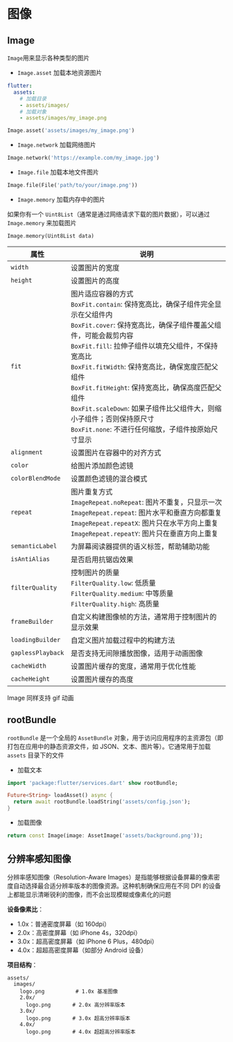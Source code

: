# 图像



## Image

`Image`用来显示各种类型的图片

- `Image.asset` 加载本地资源图片

```yaml
flutter:
  assets:
    # 加载目录
    - assets/images/
    # 加载对象
    - assets/images/my_image.png
```

```dart
Image.asset('assets/images/my_image.png')
```



- `Image.network` 加载网络图片

```dart
Image.network('https://example.com/my_image.jpg')
```



- `Image.file` 加载本地文件图片

```dart
Image.file(File('path/to/your/image.png'))
```



- `Image.memory` 加载内存中的图片

如果你有一个 `Uint8List`（通常是通过网络请求下载的图片数据），可以通过 `Image.memory` 来加载图片

```dart
Image.memory(Uint8List data)
```

| 属性              | 说明                                                         |
| ----------------- | ------------------------------------------------------------ |
| `width`           | 设置图片的宽度                                               |
| `height`          | 设置图片的高度                                               |
| `fit`             | 图片适应容器的方式<br/>`BoxFit.contain`: 保持宽高比，确保子组件完全显示在父组件内<br/>`BoxFit.cover`: 保持宽高比，确保子组件覆盖父组件，可能会裁剪内容<br/>`BoxFit.fill`: 拉伸子组件以填充父组件，不保持宽高比<br/>`BoxFit.fitWidth`: 保持宽高比，确保宽度匹配父组件<br/>`BoxFit.fitHeight`: 保持宽高比，确保高度匹配父组件<br/>`BoxFit.scaleDown`: 如果子组件比父组件大，则缩小子组件；否则保持原尺寸<br/>`BoxFit.none`: 不进行任何缩放，子组件按原始尺寸显示 |
| `alignment`       | 设置图片在容器中的对齐方式                                   |
| `color`           | 给图片添加颜色滤镜                                           |
| `colorBlendMode`  | 设置颜色滤镜的混合模式                                       |
| `repeat`          | 图片重复方式<br/>`ImageRepeat.noRepeat`: 图片不重复，只显示一次<br/>`ImageRepeat.repeat`: 图片水平和垂直方向都重复<br/>`ImageRepeat.repeatX`: 图片只在水平方向上重复<br/>`ImageRepeat.repeatY`: 图片只在垂直方向上重复 |
| `semanticLabel`   | 为屏幕阅读器提供的语义标签，帮助辅助功能                     |
| `isAntiAlias`     | 是否启用抗锯齿效果                                           |
| `filterQuality`   | 控制图片的质量<br/>`FilterQuality.low`: 低质量<br/>`FilterQuality.medium`: 中等质量<br/>`FilterQuality.high`: 高质量 |
| `frameBuilder`    | 自定义构建图像帧的方法，通常用于控制图片的显示效果           |
| `loadingBuilder`  | 自定义图片加载过程中的构建方法                               |
| `gaplessPlayback` | 是否支持无间隙播放图像，适用于动画图像                       |
| `cacheWidth`      | 设置图片缓存的宽度，通常用于优化性能                         |
| `cacheHeight`     | 设置图片缓存的高度                                           |

<note>Image 同样支持 gif 动画</note>

## rootBundle

`rootBundle` 是一个全局的 `AssetBundle` 对象，用于访问应用程序的主资源包（即打包在应用中的静态资源文件，如 JSON、文本、图片等）。它通常用于加载 `assets` 目录下的文件

- 加载文本

```dart
import 'package:flutter/services.dart' show rootBundle;

Future<String> loadAsset() async {
  return await rootBundle.loadString('assets/config.json');
}
```

- 加载图像

```dart
return const Image(image: AssetImage('assets/background.png'));
```



## 分辨率感知图像

分辨率感知图像（Resolution-Aware Images）是指能够根据设备屏幕的像素密度自动选择最合适分辨率版本的图像资源。这种机制确保应用在不同 DPI 的设备上都能显示清晰锐利的图像，而不会出现模糊或像素化的问题

**设备像素比**：

- 1.0x：普通密度屏幕（如 160dpi）
- 2.0x：高密度屏幕（如 iPhone 4s，320dpi）
- 3.0x：超高密度屏幕（如 iPhone 6 Plus，480dpi）
- 4.0x：超超高密度屏幕（如部分 Android 设备）

**项目结构**：

```
assets/
  images/
    logo.png          # 1.0x 基准图像
    2.0x/
      logo.png       # 2.0x 高分辨率版本
    3.0x/
      logo.png       # 3.0x 超高分辨率版本
    4.0x/
      logo.png       # 4.0x 超超高分辨率版本
```

